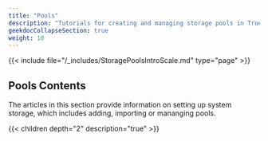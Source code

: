 ```yaml
---
title: "Pools"
description: "Tutorials for creating and managing storage pools in TrueNAS SCALE."
geekdocCollapseSection: true
weight: 10
---
```


{{< include file="/_includes/StoragePoolsIntroScale.md" type="page" >}}

## Pools Contents

The articles in this section provide information on setting up system storage, which includes adding, importing or mananging pools.

{{< children depth="2" description="true" >}}
